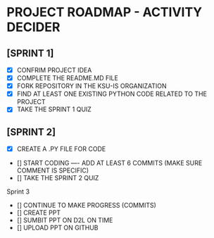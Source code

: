 # PROJECT ROADMAP - ACTIVITY DECIDER

## [SPRINT 1]
- [X] CONFRIM PROJECT IDEA
- [X] COMPLETE THE README.MD FILE
- [X] FORK REPOSITORY IN THE KSU-IS ORGANIZATION
- [X] FIND AT LEAST ONE EXISTING PYTHON CODE RELATED TO THE PROJECT
- [X] TAKE THE SPRINT 1 QUIZ

## [SPRINT 2]
- [X] CREATE A .PY FILE FOR CODE
- [] START CODING —- ADD AT LEAST 6 COMMITS (MAKE SURE COMMENT IS SPECIFIC)
- [] TAKE THE SPRINT 2 QUIZ


Sprint 3
- [] CONTINUE TO MAKE PROGRESS (COMMITS)
- [] CREATE PPT
- [] SUMBIT PPT ON D2L ON TIME
- [] UPLOAD PPT ON GITHUB
